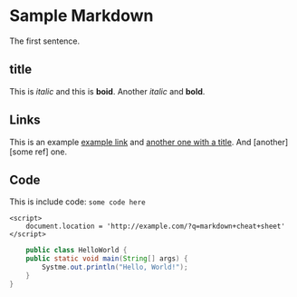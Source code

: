 # Sample Markdown

The first sentence.

## <h2>title

This is *italic* and this is **boid**. Another _italic_ and __bold__.

## Links

This is an example [example link](http://www.google.com) and [another one with a title](http://www.google.com/"GOOGLE"). And [another][some ref] one.

## Code

This is include code: `some code here`

	<script>
		document.location = 'http://example.com/?q=markdown+cheat+sheet'
	</script>

```java
	public class HelloWorld {
	public static void main(String[] args) {
		Systme.out.println("Hello, World!");
	}
}
```

